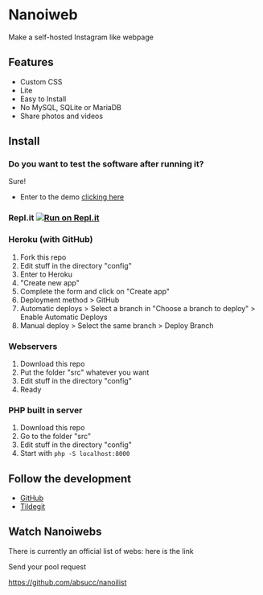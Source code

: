 # Nanoiweb
Make a self-hosted Instagram like webpage
## Features
- Custom CSS
- Lite
- Easy to Install
- No MySQL, SQLite or MariaDB
- Share photos and videos
## Install
### Do you want to test the software after running it?
Sure!
- Enter to the demo [clicking here](https://nanoiweb.herokuapp.com)
### Repl.it [![Run on Repl.it](https://repl.it/badge/github/absucc/nanoiweb)](https://repl.it/github/absucc/nanoiweb)
### Heroku (with GitHub)
1. Fork this repo
2. Edit stuff in the directory "config"
3. Enter to Heroku
4. "Create new app"
5. Complete the form and click on "Create app"
6. Deployment method > GitHub
7. Automatic deploys > Select a branch in "Choose a branch to deploy" > Enable Automatic Deploys
8. Manual deploy > Select the same branch > Deploy Branch
### Webservers 
1. Download this repo
2. Put the folder "src" whatever you want
3. Edit stuff in the directory "config"
4. Ready
### PHP built in server 
1. Download this repo
2. Go to the folder "src"
3. Edit stuff in the directory "config"
5. Start with `php -S localhost:8000`
## Follow the development
- [GitHub](https://github.com/absucc/nanoiweb)
- [Tildegit](https://tildegit.org/nanoiweb)
## Watch Nanoiwebs
There is currently an official list of webs: here is the link

Send your pool request

https://github.com/absucc/nanoilist
